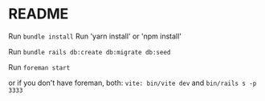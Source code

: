 # README

Run `bundle install`
Run 'yarn install' or 'npm install'

<!-- This will create a Postgresql DB and 2 Entries for testing -->
Run `bundle rails db:create db:migrate db:seed`

Run `foreman start`

or if you don't have foreman, both:
`vite: bin/vite dev`
and
`bin/rails s -p 3333`
